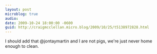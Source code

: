 ```yaml
---
layout: post
microblog: true
audio: 
date: 2009-10-24 18:00:00 -0600
guid: http://craigmcclellan.micro.blog/2009/10/25/t5138972828.html
---
```

I should add that @jontaymartin and I are not pigs, we're just never home enough to clean.
